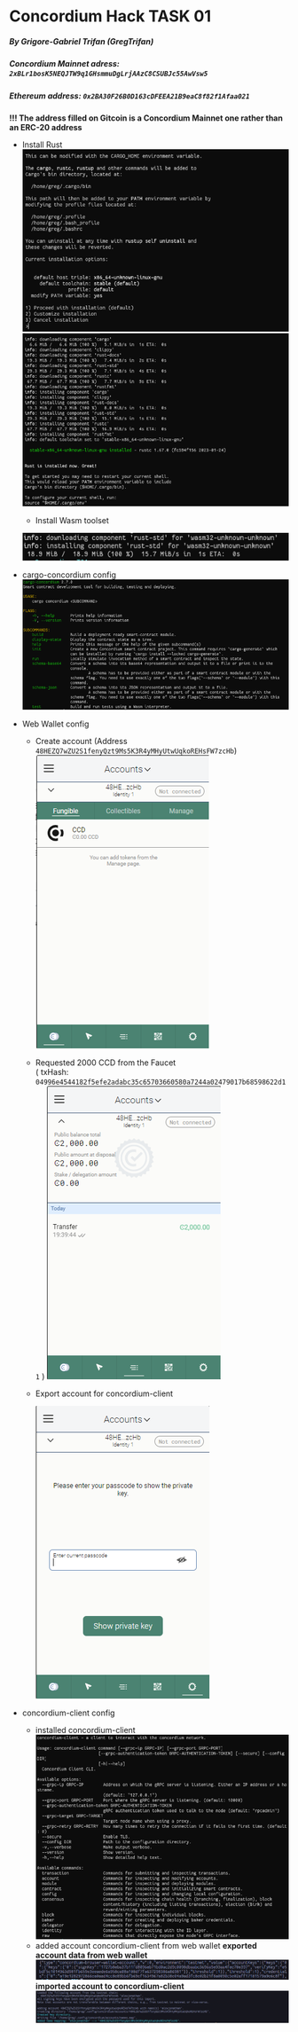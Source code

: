 # Concordium Hack TASK 01
##### By Grigore-Gabriel Trifan (GregTrifan)
##### Concordium Mainnet adress: ```2xBLr1bosK5NEQJTW9q1GHsmmuDgLrjAAzC8CSUBJc55AwVsw5```
##### Ethereum address: ```0x2BA30F26B0D163cDFEEA21B9eaC8f82f1Afaa021```
**!!! The address filled on Gitcoin is a Concordium Mainnet one rather than an ERC-20 address**
* Install Rust
  ![](img/rust-cfg-01.png)
  ![](img/rust-cfg-02.png)
  * Install Wasm toolset
  
  ![](img/rust-cfg-03.png)
* cargo-concordium config
    ![](img/concordium-cfg-01.png)
* Web Wallet config
    * Create account (Address ```48HEZQ7wZU2S1fenyQzt9Ms5K3R4yMHyUtwUqkoREHsFW7zcHb```)
        ![](img/account-01.png)
    * Requested 2000 CCD from the Faucet  
    ( txHash: ```04996e4544182f5efe2adabc35c65703660580a7244a02479017b68598622d11``` )
        ![](img/faucet-result.png)
    * Export account for concordium-client

        ![](img/account-02.png)
* concordium-client config
    * installed concordium-client
     ![](img/concordium-cfg-02.png)
    * added account concordium-client from web wallet
     **exported account data from web wallet**
      ![](img/account-details.png) 
      **imported account to concordium-client**
     ![](img/account-03.png)
